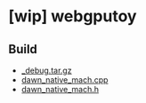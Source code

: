 # [wip] webgputoy


## Build

- [<arch>_debug.tar.gz](https://github.com/hexops/mach-gpu-dawn/releases)
- [dawn_native_mach.cpp](https://github.com/hexops/mach/blob/main/gpu-dawn/src/dawn/dawn_native_mach.cpp)
- [dawn_native_mach.h](https://github.com/hexops/mach/blob/main/gpu-dawn/src/dawn/dawn_native_mach.h)
